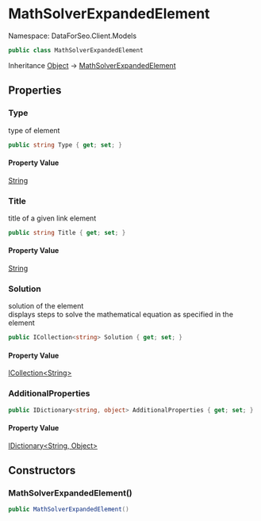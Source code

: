 # MathSolverExpandedElement

Namespace: DataForSeo.Client.Models

```csharp
public class MathSolverExpandedElement
```

Inheritance [Object](https://docs.microsoft.com/en-us/dotnet/api/system.object) → [MathSolverExpandedElement](./dataforseo.client.models.mathsolverexpandedelement.md)

## Properties

### **Type**

type of element

```csharp
public string Type { get; set; }
```

#### Property Value

[String](https://docs.microsoft.com/en-us/dotnet/api/system.string)<br>

### **Title**

title of a given link element

```csharp
public string Title { get; set; }
```

#### Property Value

[String](https://docs.microsoft.com/en-us/dotnet/api/system.string)<br>

### **Solution**

solution of the element
 <br>displays steps to solve the mathematical equation as specified in the element

```csharp
public ICollection<string> Solution { get; set; }
```

#### Property Value

[ICollection&lt;String&gt;](https://docs.microsoft.com/en-us/dotnet/api/system.collections.generic.icollection-1)<br>

### **AdditionalProperties**

```csharp
public IDictionary<string, object> AdditionalProperties { get; set; }
```

#### Property Value

[IDictionary&lt;String, Object&gt;](https://docs.microsoft.com/en-us/dotnet/api/system.collections.generic.idictionary-2)<br>

## Constructors

### **MathSolverExpandedElement()**

```csharp
public MathSolverExpandedElement()
```
